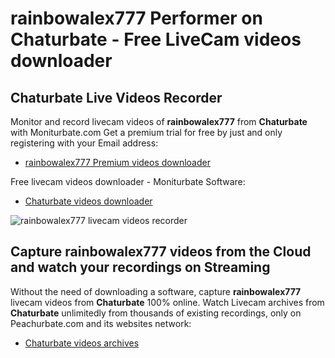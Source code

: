 # rainbowalex777 Performer on Chaturbate - Free LiveCam videos downloader

## Chaturbate Live Videos Recorder

Monitor and record livecam videos of **rainbowalex777** from **Chaturbate** with Moniturbate.com
Get a premium trial for free by just and only registering with your Email address:
* [rainbowalex777 Premium videos downloader](https://moniturbate.com/request-demo-licence-key.html)

Free livecam videos downloader - Moniturbate Software:
* [Chaturbate videos downloader](https://moniturbate.com/moniturbate-download-software.html)

![rainbowalex777 livecam videos recorder](https://peachurnet.com/templates/moniturbate-software.png)


## Capture rainbowalex777 videos from the Cloud and watch your recordings on Streaming

Without the need of downloading a software, capture **rainbowalex777** livecam videos from **Chaturbate** 100% online.
Watch Livecam archives from **Chaturbate** unlimitedly from thousands of existing recordings, only on Peachurbate.com and its websites network:
* [Chaturbate videos archives](https://peachurnet.com/)